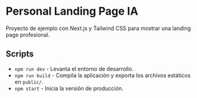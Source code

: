 # Personal Landing Page IA

Proyecto de ejemplo con Next.js y Tailwind CSS para mostrar una landing page profesional.

## Scripts

- `npm run dev` - Levanta el entorno de desarrollo.
- `npm run build` - Compila la aplicación y exporta los archivos estáticos en `public/`.
- `npm start` - Inicia la versión de producción.
